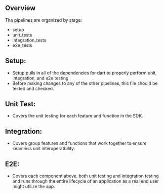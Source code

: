 ## Overview

The pipelines are organized by stage:
  - setup
  - unit_tests
  - integration_tests
  - e2e_tests

## Setup:
- Setup pulls in all of the dependencies for dart to properly perform unit, integration, and e2e testing
- Before making changes to any of the other pipelines, this file should be tested and checked.

## Unit Test:
- Covers the unit testing for each feature and function in the SDK.

## Integration:
- Covers group features and functions that work together to ensure seamless unit interoperatbility. 

## E2E:
- Covers each component above, both unit testing and integration testing and runs through the entire lifecycle of an application as a real end user might utilize the app.
